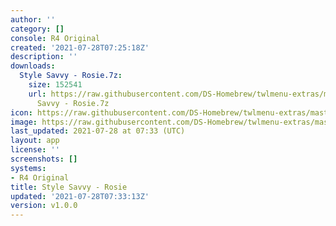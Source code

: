 ```yaml
---
author: ''
category: []
console: R4 Original
created: '2021-07-28T07:25:18Z'
description: ''
downloads:
  Style Savvy - Rosie.7z:
    size: 152541
    url: https://raw.githubusercontent.com/DS-Homebrew/twlmenu-extras/master/_nds/TWiLightMenu/r4menu/themes/Style
      Savvy - Rosie.7z
icon: https://raw.githubusercontent.com/DS-Homebrew/twlmenu-extras/master/unistore/icons/r4.png
image: https://raw.githubusercontent.com/DS-Homebrew/twlmenu-extras/master/unistore/icons/r4.png
last_updated: 2021-07-28 at 07:33 (UTC)
layout: app
license: ''
screenshots: []
systems:
- R4 Original
title: Style Savvy - Rosie
updated: '2021-07-28T07:33:13Z'
version: v1.0.0
---
```

